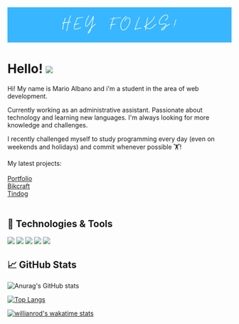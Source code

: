 <img src="./img/img1.png" justify-content="center" width= "auto" height= "auto">

# Hello! <img src="https://raw.githubusercontent.com/MartinHeinz/MartinHeinz/master/wave.gif" width="30px">

Hi! My name is Mario Albano and i'm a student in the area of web development.

Currently working as an administrative assistant. Passionate about technology and learning new languages. I'm always looking for more knowledge and challenges.

I recently challenged myself to study programming every day (even on weekends and holidays) and commit whenever possible 🏋️!

My latest projects:<br><br>
<a href="https://marioalbano.github.io/Portfolio/">Portfolio</a><br>
<a href="https://marioalbano.github.io/Bikcraft/">Bikcraft</a><br>
<a href="https://marioalbano.github.io/Tindog/">Tindog</a><br>
<br>


## 🔧 Technologies & Tools
![](https://img.shields.io/badge/JavaScript-F7DF1E?style=for-the-badge&logo=javascript&logoColor=black)
![](https://img.shields.io/badge/HTML5-E34F26?style=for-the-badge&logo=html5&logoColor=white)
![](https://img.shields.io/badge/CSS3-1572B6?style=for-the-badge&logo=css3&logoColor=white)
![](https://img.shields.io/badge/React-20232A?style=for-the-badge&logo=react&logoColor=61DAFB)
![](https://img.shields.io/badge/Bootstrap-563D7C?style=for-the-badge&logo=bootstrap&logoColor=white)


## &#x1f4c8; GitHub Stats
![Anurag's GitHub stats](https://github-readme-stats.vercel.app/api?username=MarioAlbano&theme=algolia&show_icons=true)

[![Top Langs](https://github-readme-stats.vercel.app/api/top-langs/?username=MarioAlbano&layout=compact)](https://github.com/anuraghazra/github-readme-stats)

[![willianrod's wakatime stats](https://github-readme-stats.vercel.app/api/wakatime?username=MarioAlbano)](https://github.com/anuraghazra/github-readme-stats)
